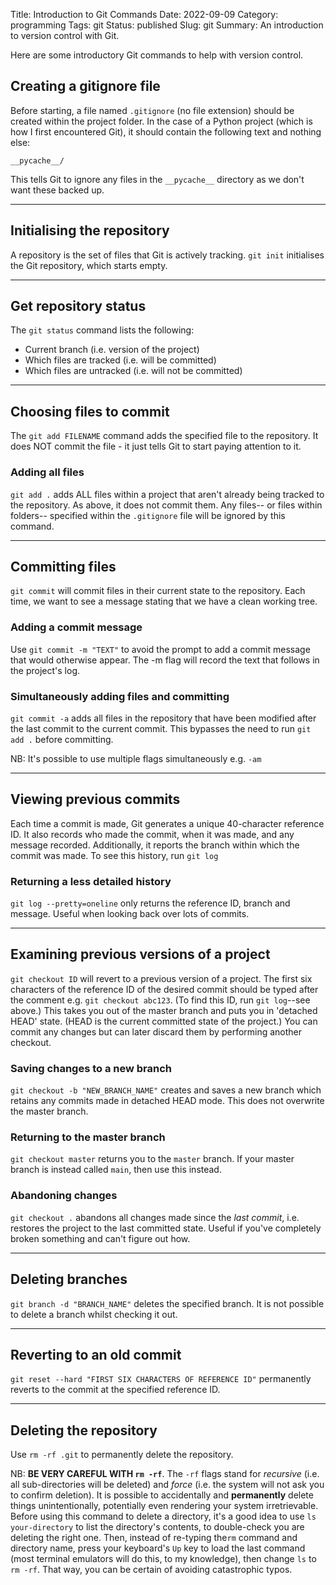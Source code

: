 Title: Introduction to Git Commands
Date: 2022-09-09
Category: programming 
Tags: git
Status: published
Slug: git
Summary: An introduction to version control with Git.

Here are some introductory Git commands to help with version control.

## Creating a gitignore file

Before starting, a file named `.gitignore` (no file extension) should be created within the project folder. In the case of a Python project (which is how I first encountered Git), it should contain the following text and nothing else:

```
__pycache__/
```

This tells Git to ignore any files in the `__pycache__` directory as we don't want these backed up.

---

## Initialising the repository ##

A repository is the set of files that Git is actively tracking. `git init` initialises the Git repository, which starts empty.

---

## Get repository status ##

The `git status` command lists the following:

* Current branch (i.e. version of the project)
* Which files are tracked (i.e. will be committed)
* Which files are untracked (i.e. will not be committed)

---

## Choosing files to commit ##

The `git add FILENAME` command adds the specified file to the repository. It does NOT commit the file - it just tells Git to start paying attention to it.

### Adding all files ###

`git add .` adds ALL files within a project that aren't already being tracked to the repository. As above, it does not commit them. Any files-- or files within folders-- specified within the `.gitignore` file will be ignored by this command.

---

## Committing files ##

`git commit` will commit files in their current state to the repository. Each time, we want to see a message stating that we have a clean working tree.

### Adding a commit message  ###

Use `git commit -m "TEXT"` to avoid the prompt to add a commit message that would otherwise appear. The -m flag will record the text that follows in the project's log.

### Simultaneously adding files and committing ###

`git commit -a` adds all files in the repository that have been modified after the last commit to the current commit. This bypasses the need to run `git add .` before committing.

NB: It's possible to use multiple flags simultaneously e.g. `-am`

---

## Viewing previous commits ##

Each time a commit is made, Git generates a unique 40-character reference ID. It also records who made the commit, when it was made, and any message recorded. Additionally, it reports the branch within which the commit was made. To see this history, run `git log`

### Returning a less detailed history ###

`git log --pretty=oneline` only returns the reference ID, branch and message. Useful when looking back over lots of commits.

---

## Examining previous versions of a project ##

`git checkout ID` will revert to a previous version of a project. The first six characters of the reference ID of the desired commit should be typed after the comment e.g. `git checkout abc123`. (To find this ID, run `git log`--see above.) This takes you out of the master branch and puts you in 'detached HEAD' state. (HEAD is the current committed state of the project.) You can commit any changes but can later discard them by performing another checkout.

### Saving changes to a new branch ###

`git checkout -b "NEW_BRANCH_NAME"` creates and saves a new branch which retains any commits made in detached HEAD mode. This does not overwrite the master branch.

### Returning to the master branch ###

`git checkout master` returns you to the `master` branch. If your master branch is instead called `main`, then use this instead.

### Abandoning changes ###

`git checkout .` abandons all changes made since the *last commit*, i.e. restores the project to the last committed state. Useful if you've completely broken something and can't figure out how.

---

## Deleting branches ##

`git branch -d "BRANCH_NAME"` deletes the specified branch. It is not possible to delete a branch whilst checking it out.

---

## Reverting to an old commit ##

`git reset --hard "FIRST SIX CHARACTERS OF REFERENCE ID"` permanently reverts to the commit at the specified reference ID.

---

## Deleting the repository ##

Use `rm -rf .git` to permanently delete the repository.

NB: **BE VERY CAREFUL WITH `rm -rf`**. The `-rf` flags stand for *recursive* (i.e. all sub-directories will be deleted) and *force* (i.e. the system will not ask you to confirm deletion). It is possible to accidentally and **permanently** delete things unintentionally, potentially even rendering your system irretrievable. Before using this command to delete a directory, it's a good idea to use `ls your-directory` to list the directory's contents, to double-check you are deleting the right one. Then, instead of re-typing the`rm` command and directory name, press your keyboard's `Up` key to load the last command (most terminal emulators will do this, to my knowledge), then change `ls` to `rm -rf`. That way, you can be certain of avoiding catastrophic typos.
